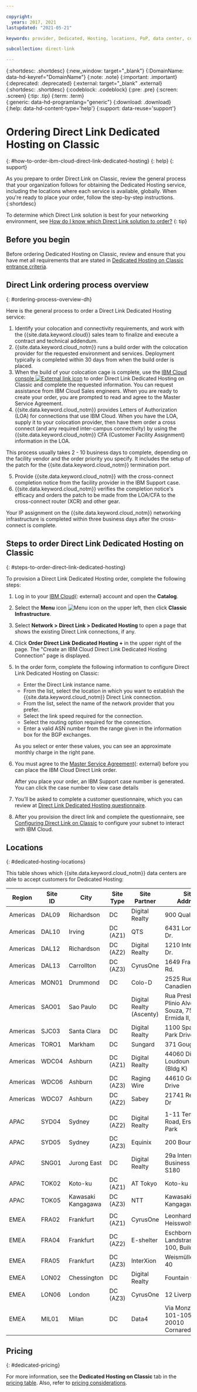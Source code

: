 ```yaml
---

copyright:
  years: 2017, 2021
lastupdated: "2021-05-21"

keywords: provider, Dedicated, Hosting, locations, PoP, data center, contract, addendum

subcollection: direct-link

---
```


{:shortdesc: .shortdesc}
{:new_window: target="_blank"}
{:DomainName: data-hd-keyref="DomainName"}
{:note: .note}
{:important: .important}
{:deprecated: .deprecated}
{:external: target="_blank" .external}
{:shortdesc: .shortdesc}
{:codeblock: .codeblock}
{:pre: .pre}
{:screen: .screen}
{:tip: .tip}
{:term: .term}  
{:generic: data-hd-programlang="generic"}
{:download: .download}  
{:help: data-hd-content-type='help'}
{:support: data-reuse='support'}

# Ordering Direct Link Dedicated Hosting on Classic
{: #how-to-order-ibm-cloud-direct-link-dedicated-hosting}
{: help}
{: support}

As you prepare to order Direct Link on Classic, review the general process that your organization follows for obtaining the Dedicated Hosting service, including the locations where each service is available, globally. When you're ready to place your order, follow the step-by-step instructions.  
{:shortdesc}

To determine which Direct Link solution is best for your networking environment, see
[How do I know which Direct Link solution to order?](/docs/direct-link?topic=direct-link-get-started-with-ibm-cloud-direct-link#get-started-solution-to-order)
{: tip}

## Before you begin
Before ordering Dedicated Hosting on Classic, review and ensure that you have met all requirements that are stated in
[Dedicated Hosting on Classic entrance criteria](/docs/direct-link?topic=direct-link-pricing-for-ibm-cloud-direct-link#dldh-entrance-criteria).

## Direct Link ordering process overview
{: #ordering-process-overview-dh}

Here is the general process to order a Direct Link Dedicated Hosting service:

1. Identify your colocation and connectivity requirements, and work with the {{site.data.keyword.cloud}} sales team to finalize and execute a contract and technical addendum.
2. {{site.data.keyword.cloud_notm}} runs a build order with the colocation provider for the requested environment and services. Deployment typically is completed within 30 days from when the build order is placed.
3. When the build of your colocation cage is complete, use the [IBM Cloud console ![External link icon](../../icons/launch-glyph.svg "External link icon")](https://cloud.ibm.com) to order Direct Link Dedicated Hosting on Classic and complete the requested information. You can request assistance from IBM Cloud Sales engineers. When you are ready to create your order, you are prompted to read and agree to the Master Service Agreement.
4. {{site.data.keyword.cloud_notm}} provides Letters of Authorization (LOA) for connections that use IBM Cloud. When you have the LOA, supply it to your colocation provider, then have them order a cross connect (and any required inter-campus connectivity) by using the {{site.data.keyword.cloud_notm}} CFA (Customer Facility Assignment) information in the LOA.

  This process usually takes 2 - 10 business days to complete, depending on the facility vendor and the order priority you specify. It includes the setup of the patch for the {{site.data.keyword.cloud_notm}} termination port.

5. Provide {{site.data.keyword.cloud_notm}} with the cross-connect completion notice from the facility provider in the IBM Support case.
6. {{site.data.keyword.cloud_notm}} verifies the completion notice's efficacy and orders the patch to be made from the LOA/CFA to the cross-connect router (XCR) and other gear.

Your IP assignment on the {{site.data.keyword.cloud_notm}} networking infrastructure is completed within three business days after the cross-connect is complete.

## Steps to order Direct Link Dedicated Hosting on Classic
{: #steps-to-order-direct-link-dedicated-hosting}

To provision a Direct Link Dedicated Hosting order, complete the following steps:

1. Log in to your [IBM Cloud](https://cloud.ibm.com/){: external} account and open the **Catalog**.
2. Select the **Menu** icon ![Menu icon](images/menu_icon.png) on the upper left, then click **Classic Infrastructure**.
2. Select **Network > Direct Link > Dedicated Hosting** to open a page that shows the existing Direct Link connections, if any.
3. Click **Order Direct Link Dedicated Hosting +** in the upper right of the page. The "Create an IBM Cloud Direct Link Dedicated Hosting Connection" page is displayed.
4. In the order form, complete the following information to configure Direct Link Dedicated Hosting on Classic:
   - Enter the Direct Link instance name.
   - From the list, select the location in which you want to establish the {{site.data.keyword.cloud_notm}} Direct Link connection.
   - From the list, select the name of the network provider that you prefer.
   - Select the link speed required for the connection.
   - Select the routing option required for the connection.
   - Enter a valid ASN number from the range given in the information box for the BGP exchanges.

   As you select or enter these values, you can see an approximate monthly charge in the right pane.
6. You must agree to the [Master Service Agreement](https://cloud.ibm.com/classic/account/masterserviceagreement/getagreement){: external} before you can place the IBM Cloud Direct Link order.  

      After you place your order, an IBM Support case number is generated. You can click the case number to view case details

7. You’ll be asked to complete a customer questionnaire, which you can review at [Direct Link Dedicated Hosting questionnaire](/docs/direct-link?topic=direct-link-ibm-cloud-direct-link-dedicated-hosting-questionnaire).

8. After you provision the direct link and complete the questionnaire, see [Configuring Direct Link on Classic](/docs/direct-link?topic=direct-link-configure-ibm-cloud-direct-link) to configure your subnet to interact with IBM Cloud.


## Locations
{: #dedicated-hosting-locations}

This table shows which {{site.data.keyword.cloud_notm}} data centers are able to accept customers for Dedicated Hosting:

| Region | Site<br />ID | City | Site<br />Type | Site<br />Partner | Site<br />Address |
|-------|-------|-------|-------|-------|-------|
| Americas | DAL09 | Richardson | DC | Digital Realty  | 900 Quality Way |
| Americas | DAL10 | Irving | DC (AZ1) | QTS | 6431 Longhorn Dr. |
| Americas | DAL12 | Richardson |	DC (AZ2) | Digital Realty  | 1210 Integrity Dr.  |
| Americas | DAL13 | Carrollton | DC (AZ3) | CyrusOne | 1649 Frankford Rd. |
| Americas | MON01 | Drummond  | DC | Colo-D  | 2525 Rue Canadien |
| Americas | SAO01 | Sao Paulo | DC | Digital Realty (Ascenty) | Rua Presbitero Plinio Alves de Souza, 757 J. Ermida II, Jundial |
| Americas | SJC03 | Santa Clara | DC | Digital Realty  | 1100 Space Park Drive |
| Americas | TORO1 | Markham | DC | Sungard | 371 Gough Road |
| Americas | WDC04 | Ashburn | DC (AZ1) | Digital Realty  | 44060 Digital Loudoun Plaza (Bldg K)
| Americas | WDC06 | Ashburn | DC (AZ3) | Raging Wire | 44610 Guilford Drive |
| Americas | WDC07 | Ashburn | DC (AZ2) | Sabey | 21741 Red Rum Dr |
|  |  |  |  |  |  |
| APAC |	SYD04 |	 Sydney |	DC (AZ2) |	Digital Realty  |	1-11 Templar Road, Erskine Park |
| APAC |	SYD05 |	 Sydney |	DC (AZ3) |	Equinix |	200 Bourke Rd |
| APAC |  SNG01 |  Jurong East | DC | Digital Realty  |  29a International Business Park, S180 |
| APAC | TOK02  |  Koto-ku | DC (AZ1) | AT Tokyo  |  Koto-ku |
| APAC | TOK05  | Kawasaki Kangagawa  | DC (AZ3) | NTT | Kawasaki Kangagawa |
|  |  |  |  |  |  |
| EMEA | FRA02  | Frankfurt |  DC (AZ1) | CyrusOne | Leonhard - Heisswolf Str. 4 |
| EMEA | FRA04  | Frankfurt | DC (AZ2) | E-shelter | Eschborner Landstrasse 100, Building H |
| EMEA | FRA05  | Frankfurt | DC (AZ3) | InterXion | Weismüllerstraße 40 |
| EMEA | LON02  | Chessington | DC | Digital Realty  | Fountain Court |
| EMEA | LON06 | London |	DC (AZ3) |	CyrusOne |	12 Liverpool Rd |
| EMEA | MIL01 | Milan | DC |	Data4 |	Via Monzoro 101-105, 20010 Cornaredo (MI) |

## Pricing
{: #dedicated-pricing}

For more information, see the **Dedicated Hosting on Classic** tab in the [pricing table](/docs/direct-link?topic=direct-link-pricing-for-ibm-cloud-direct-link). Also, refer to [pricing considerations](/docs/direct-link?topic=direct-link-pricing-for-ibm-cloud-direct-link#dldh-specs).  
